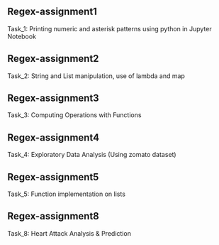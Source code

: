 ## Regex-assignment1
Task_1: Printing numeric and asterisk patterns using python in Jupyter Notebook

## Regex-assignment2
Task_2: String and List manipulation, use of lambda and map

## Regex-assignment3
Task_3: Computing Operations with Functions

## Regex-assignment4
Task_4: Exploratory Data Analysis (Using zomato dataset)

## Regex-assignment5
Task_5: Function implementation on lists

## Regex-assignment8
Task_8: Heart Attack Analysis & Prediction
